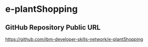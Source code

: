 # e-plantShopping

## GitHub Repository Public URL

https://github.com/ibm-developer-skills-network/e-plantShopping